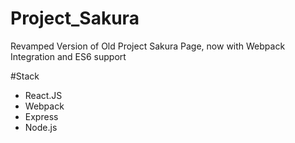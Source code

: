 # Project_Sakura
Revamped Version of Old Project Sakura Page, now with Webpack Integration and ES6 support

#Stack
- React.JS
- Webpack
- Express
- Node.js
